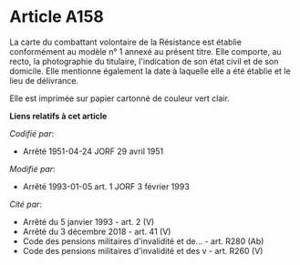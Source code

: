 # Article A158

La carte du combattant volontaire de la Résistance est établie conformément au modèle n° 1 annexé au présent titre. Elle
comporte, au recto, la photographie du titulaire, l'indication de son état civil et de son domicile. Elle mentionne également
la date à laquelle elle a été établie et le lieu de délivrance.

Elle est imprimée sur papier cartonné de couleur vert clair.

**Liens relatifs à cet article**

_Codifié par_:

  - Arrêté 1951-04-24 JORF 29 avril 1951

_Modifié par_:

  - Arrêté 1993-01-05 art. 1 JORF 3 février 1993

_Cité par_:

  - Arrêté du 5 janvier 1993 - art. 2 (V)
  - Arrêté du 3 décembre 2018 - art. 41 (V)
  - Code des pensions militaires d'invalidité et de... - art. R280 (Ab)
  - Code des pensions militaires d'invalidité et des v - art. R260 (V)
